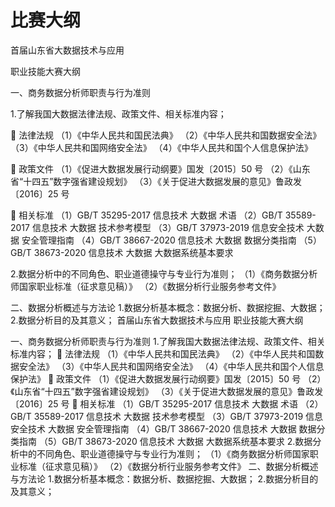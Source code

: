 # 比赛大纲
首届山东省大数据技术与应用

职业技能大赛大纲

一、商务数据分析师职责与行为准则

1.了解我国大数据法律法规、政策文件、相关标准内容；

 法律法规
（1）《中华人民共和国民法典》
（2）《中华人民共和国数据安全法》
（3）《中华人民共和国网络安全法》
（4）《中华人民共和国个人信息保护法》

 政策文件
（1）《促进大数据发展行动纲要》国发〔2015〕50 号
（2）《山东省“十四五”数字强省建设规划》
（3）《关于促进大数据发展的意见》鲁政发〔2016〕25 号

 相关标准
（1）GB/T 35295-2017 信息技术 大数据 术语
（2）GB/T 35589-2017 信息技术 大数据 技术参考模型
（3）GB/T 37973-2019 信息安全技术 大数据 安全管理指南
（4）GB/T 38667-2020 信息技术 大数据 数据分类指南
（5）GB/T 38673-2020 信息技术 大数据 大数据系统基本要求

2.数据分析中的不同角色、职业道德操守与专业行为准则；
（1）《商务数据分析师国家职业标准（征求意见稿）》
（2）《数据分析行业服务参考文件》

二、数据分析概述与方法论
1.数据分析基本概念：数据分析、数据挖掘、大数据；
2.数据分析目的及其意义；
首届山东省大数据技术与应用
职业技能大赛大纲

一、商务数据分析师职责与行为准则
1.了解我国大数据法律法规、政策文件、相关标准内容；
 法律法规
（1）《中华人民共和国民法典》
（2）《中华人民共和国数据安全法》
（3）《中华人民共和国网络安全法》
（4）《中华人民共和国个人信息保护法》
 政策文件
（1）《促进大数据发展行动纲要》国发〔2015〕50 号
（2）《山东省“十四五”数字强省建设规划》
（3）《关于促进大数据发展的意见》鲁政发〔2016〕25 号
 相关标准
（1）GB/T 35295-2017 信息技术 大数据 术语
（2）GB/T 35589-2017 信息技术 大数据 技术参考模型
（3）GB/T 37973-2019 信息安全技术 大数据 安全管理指南
（4）GB/T 38667-2020 信息技术 大数据 数据分类指南
（5）GB/T 38673-2020 信息技术 大数据 大数据系统基本要求
2.数据分析中的不同角色、职业道德操守与专业行为准则；
（1）《商务数据分析师国家职业标准（征求意见稿）》
（2）《数据分析行业服务参考文件》
二、数据分析概述与方法论
1.数据分析基本概念：数据分析、数据挖掘、大数据；
2.数据分析目的及其意义；
